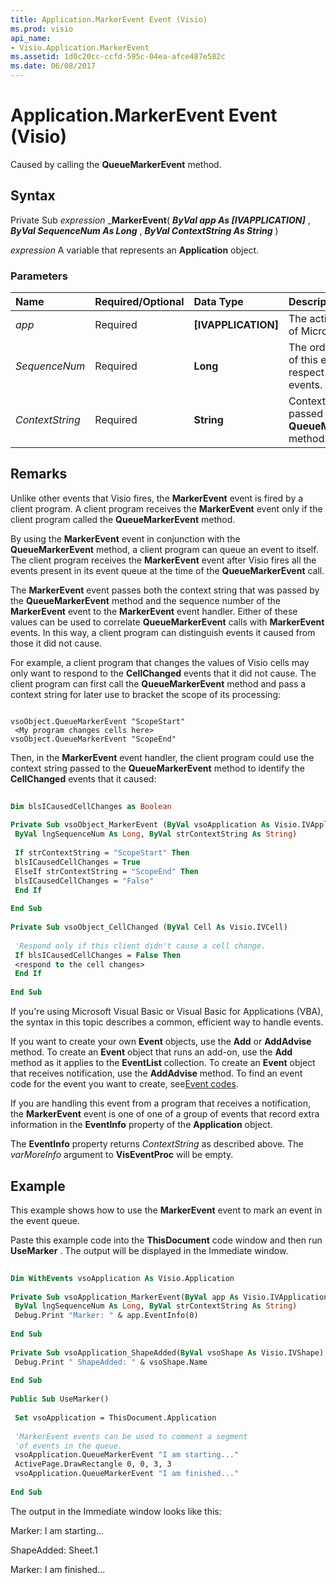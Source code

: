 ```yaml
---
title: Application.MarkerEvent Event (Visio)
ms.prod: visio
api_name:
- Visio.Application.MarkerEvent
ms.assetid: 1d0c20cc-ccfd-595c-04ea-afce487e582c
ms.date: 06/08/2017
---
```



# Application.MarkerEvent Event (Visio)

Caused by calling the  **QueueMarkerEvent** method.


## Syntax

Private Sub  _expression_ _**MarkerEvent**( **_ByVal app As [IVAPPLICATION]_** , **_ByVal SequenceNum As Long_** , **_ByVal ContextString As String_** )

 _expression_ A variable that represents an **Application** object.


### Parameters



|**Name**|**Required/Optional**|**Data Type**|**Description**|
|:-----|:-----|:-----|:-----|
| _app_|Required| **[IVAPPLICATION]**|The active instance of Microsoft Visio.|
| _SequenceNum_|Required| **Long**|The ordinal position of this event with respect to past events.|
| _ContextString_|Required| **String**|Context string passed by the  **QueueMarkerEvent** method.|

## Remarks

Unlike other events that Visio fires, the  **MarkerEvent** event is fired by a client program. A client program receives the **MarkerEvent** event only if the client program called the **QueueMarkerEvent** method.

By using the  **MarkerEvent** event in conjunction with the **QueueMarkerEvent** method, a client program can queue an event to itself. The client program receives the **MarkerEvent** event after Visio fires all the events present in its event queue at the time of the **QueueMarkerEvent** call.

The  **MarkerEvent** event passes both the context string that was passed by the **QueueMarkerEvent** method and the sequence number of the **MarkerEvent** event to the **MarkerEvent** event handler. Either of these values can be used to correlate **QueueMarkerEvent** calls with **MarkerEvent** events. In this way, a client program can distinguish events it caused from those it did not cause.

For example, a client program that changes the values of Visio cells may only want to respond to the  **CellChanged** events that it did not cause. The client program can first call the **QueueMarkerEvent** method and pass a context string for later use to bracket the scope of its processing:




```
 
vsoObject.QueueMarkerEvent "ScopeStart" 
 <My program changes cells here> 
vsoObject.QueueMarkerEvent "ScopeEnd" 

```

Then, in the  **MarkerEvent** event handler, the client program could use the context string passed to the **QueueMarkerEvent** method to identify the **CellChanged** events that it caused:




```vb
 
Dim blsICausedCellChanges as Boolean 
 
Private Sub vsoObject_MarkerEvent (ByVal vsoApplication As Visio.IVApplication, _ 
 ByVal lngSequenceNum As Long, ByVal strContextString As String) 
 
 If strContextString = "ScopeStart" Then 
 blsICausedCellChanges = True 
 ElseIf strContextString = "ScopeEnd" Then 
 blsICausedCellChanges = "False" 
 End If 
 
End Sub 
 
Private Sub vsoObject_CellChanged (ByVal Cell As Visio.IVCell) 
 
 'Respond only if this client didn't cause a cell change. 
 If blsICausedCellChanges = False Then 
 <respond to the cell changes> 
 End If 
 
End Sub
```

If you're using Microsoft Visual Basic or Visual Basic for Applications (VBA), the syntax in this topic describes a common, efficient way to handle events.

If you want to create your own  **Event** objects, use the **Add** or **AddAdvise** method. To create an **Event** object that runs an add-on, use the **Add** method as it applies to the **EventList** collection. To create an **Event** object that receives notification, use the **AddAdvise** method. To find an event code for the event you want to create, see[Event codes](http://msdn.microsoft.com/library/de8f5c7a-421d-ebcf-22b6-4310a202ef64%28Office.15%29.aspx).

If you are handling this event from a program that receives a notification, the  **MarkerEvent** event is one of one of a group of events that record extra information in the **EventInfo** property of the **Application** object.

The  **EventInfo** property returns _ContextString_ as described above. The _varMoreInfo_ argument to **VisEventProc** will be empty.


## Example

This example shows how to use the  **MarkerEvent** event to mark an event in the event queue.

Paste this example code into the  **ThisDocument** code window and then run **UseMarker** . The output will be displayed in the Immediate window.




```vb
 
Dim WithEvents vsoApplication As Visio.Application 
 
Private Sub vsoApplication_MarkerEvent(ByVal app As Visio.IVApplication, _ 
 ByVal lngSequenceNum As Long, ByVal strContextString As String) 
 Debug.Print "Marker: " & app.EventInfo(0) 
 
End Sub 
 
Private Sub vsoApplication_ShapeAdded(ByVal vsoShape As Visio.IVShape) 
 Debug.Print " ShapeAdded: " & vsoShape.Name 
 
End Sub 
 
Public Sub UseMarker() 
 
 Set vsoApplication = ThisDocument.Application 
 
 'MarkerEvent events can be used to comment a segment 
 'of events in the queue. 
 vsoApplication.QueueMarkerEvent "I am starting..." 
 ActivePage.DrawRectangle 0, 0, 3, 3 
 vsoApplication.QueueMarkerEvent "I am finished..." 
 
End Sub
```

The output in the Immediate window looks like this:

Marker: I am starting...

ShapeAdded: Sheet.1

Marker: I am finished...


